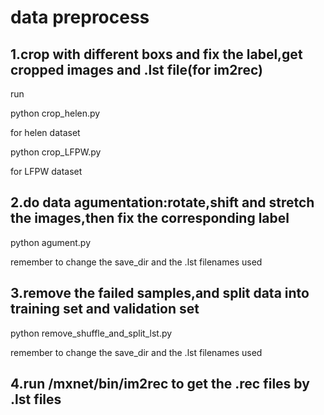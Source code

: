 # data preprocess

## 1.crop with different boxs and fix the label,get cropped images and .lst file(for im2rec)

run

python crop_helen.py

for helen dataset

python crop_LFPW.py

for LFPW dataset

## 2.do data agumentation:rotate,shift and stretch the images,then fix the corresponding label

python agument.py

remember to change the save_dir and the .lst filenames used

## 3.remove the failed samples,and split data into training set and validation set

python remove_shuffle_and_split_lst.py

remember to change the save_dir and the .lst filenames used

## 4.run /mxnet/bin/im2rec to get the .rec files by .lst files
